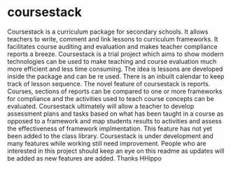 # coursestack
Coursestack is a curriculum package for secondary schools. It allows teachers to write, comment and link lessons to curriculum frameworks. It facilitates course auditing and evaluation and makes teacher compliance reports a breeze.
Coursestack is a trial project which aims to show modern technologies can be used to make teaching and course evaluation much more efficient and less time consuming. The idea is lessons are developed inside the package and can be re used. There is an inbuilt calendar to keep track of lesson sequence. The novel feature of coursestack is reports. Courses, sections of reports can be compared to one or more frameworks for compliance and the activities used to teach course concepts can be evaluated. Coursestack ultimately will allow a teacher to develop assessment plans and tasks based on what has been taught in a course as opposed to a framework and map students results to activities and assess the effectiveness of framework implmentation. This feature has not yet been added to the class library.
Coursestack is under development and many features while working still need improvement. People who are interested in this project should keep an eye on this readme as updates will be added as new features are added. 
Thanks HHippo

